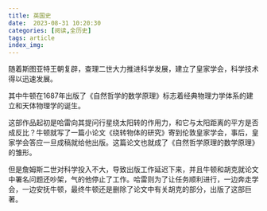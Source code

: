 ```yaml
---
title: 英国史
date:  2023-08-31 10:20:30
categories: [阅读,全历史]
tags: article
index_img: 
---
```

随着斯图亚特王朝复辟，查理二世大力推进科学发展，建立了皇家学会，科学技术得以迅速发展。

其中牛顿在1687年出版了《自然哲学的数学原理》标志着经典物理力学体系的建立和天体物理学的诞生。

这部作品起初是哈雷向其提问行星绕太阳转的作用力，和它与太阳距离的平方是否成反比？牛顿就写了一篇小论文《绕转物体的研究》寄到伦敦皇家学会，事后，皇家学会答应一旦成稿就给他出版。这篇论文也就成了《自然哲学原理的数学原理》的雏形。

但是詹姆斯二世对科学投入不大，导致出版工作延迟下来，并且牛顿和胡克就论文中署名问题还吵架，气的他停止了工作。哈雷则为了让任务顺利进行，一边奔走学会，一边安抚牛顿，最终牛顿还是删除了论文中有关胡克的部分，出版了这部巨著。